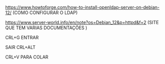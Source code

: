 
https://www.howtoforge.com/how-to-install-openldap-server-on-debian-12/ (COMO CONFIGURAR O LDAP)



https://www.server-world.info/en/note?os=Debian_12&p=httpd&f=2 (SITE QUE TEM VARIAS DOCUMENTAÇÕES )



CRL+G ENTRAR

SAIR CRL+ALT

CRL+V PARA COLAR
